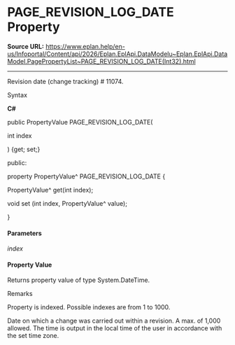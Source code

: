 # PAGE_REVISION_LOG_DATE Property

**Source URL:** https://www.eplan.help/en-us/Infoportal/Content/api/2026/Eplan.EplApi.DataModelu~Eplan.EplApi.DataModel.PagePropertyList~PAGE_REVISION_LOG_DATE(Int32).html

---

Revision date (change tracking) # 11074.

Syntax

**C#**



public PropertyValue PAGE_REVISION_LOG_DATE( 

   int index

) {get; set;}

public:

property PropertyValue^ PAGE_REVISION_LOG_DATE {

   PropertyValue^ get(int index);

   void set (int index, PropertyValue^ value);

}


#### Parameters

*index*

#### Property Value

Returns property value of type System.DateTime.

Remarks

Property is indexed. Possible indexes are from 1 to 1000.

Date on which a change was carried out within a revision. A max. of 1,000 allowed. The time is output in the local time of the user in accordance with the set time zone.
